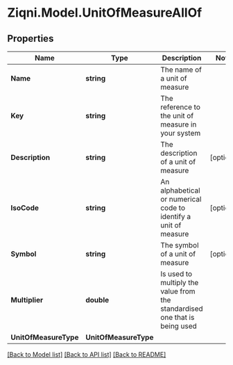 
# Ziqni.Model.UnitOfMeasureAllOf

## Properties

Name | Type | Description | Notes
------------ | ------------- | ------------- | -------------
**Name** | **string** | The name of a unit of measure | 
**Key** | **string** | The reference to the unit of measure in your system | 
**Description** | **string** | The description of a unit of measure | [optional] 
**IsoCode** | **string** | An alphabetical or numerical code to identify a unit of measure | [optional] 
**Symbol** | **string** | The symbol of a unit of measure | [optional] 
**Multiplier** | **double** | Is used to multiply the value from the standardised one that is being used | 
**UnitOfMeasureType** | **UnitOfMeasureType** |  | 

[[Back to Model list]](../README.md#documentation-for-models)
[[Back to API list]](../README.md#documentation-for-api-endpoints)
[[Back to README]](../README.md)

